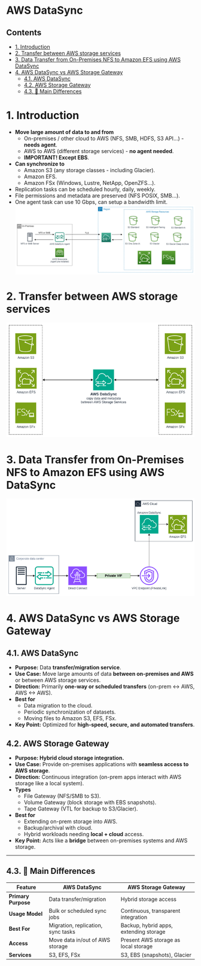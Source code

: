 # AWS DataSync <!-- omit in toc -->

## Contents <!-- omit in toc -->

- [1. Introduction](#1-introduction)
- [2. Transfer between AWS storage services](#2-transfer-between-aws-storage-services)
- [3. Data Transfer from On-Premises NFS to Amazon EFS using AWS DataSync](#3-data-transfer-from-on-premises-nfs-to-amazon-efs-using-aws-datasync)
- [4. AWS DataSync vs AWS Storage Gateway](#4-aws-datasync-vs-aws-storage-gateway)
  - [4.1. AWS DataSync](#41-aws-datasync)
  - [4.2. AWS Storage Gateway](#42-aws-storage-gateway)
  - [4.3. 🔑 Main Differences](#43--main-differences)

# 1. Introduction

- **Move large amount of data to and from**
  - On-premises / other cloud to AWS (NFS, SMB, HDFS, S3 API...) - **needs agent**.
  - AWS to AWS (different storage services) - **no agent needed**.
  - **IMPORTANT! Except EBS**.
- **Can synchronize to**
  - Amazon S3 (any storage classes - including Glacier).
  - Amazon EFS.
  - Amazon FSx (Windows, Lustre, NetApp, OpenZFS...).
- Replication tasks can be scheduled hourly, daily, weekly.
- File permissions and metadata are preserved (NFS POSIX, SMB...).
- One agent task can use 10 Gbps, can setup a bandwidth limit.
  ![AWS DataSync](/Images/Migration%20&%20Transfer/AwsDataSyncDiagram.png)

# 2. Transfer between AWS storage services

![Transfer between AWS storage services](/Images/Migration%20&%20Transfer/AwsDataSyncTransferStorageServices.png)

# 3. Data Transfer from On-Premises NFS to Amazon EFS using AWS DataSync

![Data Transfer from On-Premises NFS to Amazon EFS using AWS DataSync](/Images/Migration%20&%20Transfer/AwsDataSyncTransferEFS.png)

# 4. AWS DataSync vs AWS Storage Gateway

## 4.1. AWS DataSync

- **Purpose:** Data **transfer/migration service**.
- **Use Case:** Move large amounts of data **between on-premises and AWS** or between AWS storage services.
- **Direction:** Primarily **one-way or scheduled transfers** (on-prem <-> AWS, AWS <-> AWS).
- **Best for**
  - Data migration to the cloud.
  - Periodic synchronization of datasets.
  - Moving files to Amazon S3, EFS, FSx.
- **Key Point:** Optimized for **high-speed, secure, and automated transfers**.

## 4.2. AWS Storage Gateway

- **Purpose: Hybrid cloud storage integration.**
- **Use Case:** Provide on-premises applications with **seamless access to AWS storage**.
- **Direction:** Continuous integration (on-prem apps interact with AWS storage like a local system).
- **Types**
  - File Gateway (NFS/SMB to S3).
  - Volume Gateway (block storage with EBS snapshots).
  - Tape Gateway (VTL for backup to S3/Glacier).
- **Best for**
  - Extending on-prem storage into AWS.
  - Backup/archival with cloud.
  - Hybrid workloads needing **local + cloud** access.
- **Key Point:** Acts like a **bridge** between on-premises systems and AWS storage.

---

## 4.3. 🔑 Main Differences

| Feature             | AWS DataSync                       | AWS Storage Gateway                    |
| ------------------- | ---------------------------------- | -------------------------------------- |
| **Primary Purpose** | Data transfer/migration            | Hybrid storage access                  |
| **Usage Model**     | Bulk or scheduled sync jobs        | Continuous, transparent integration    |
| **Best For**        | Migration, replication, sync tasks | Backup, hybrid apps, extending storage |
| **Access**          | Move data in/out of AWS storage    | Present AWS storage as local storage   |
| **Services**        | S3, EFS, FSx                       | S3, EBS (snapshots), Glacier           |
